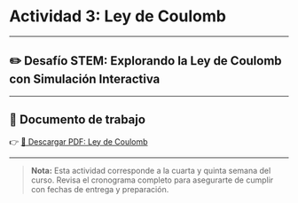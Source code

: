 # Actividad 3: Ley de Coulomb

---

## ✏️ Desafío STEM: Explorando la Ley de Coulomb con Simulación Interactiva

---

## 📄 Documento de trabajo

👉 [📎 Descargar PDF: Ley de Coulomb](../FIEM/Coulomb.pdf)

---

> **Nota:** Esta actividad corresponde a la cuarta y quinta semana del curso. Revisa el cronograma completo para asegurarte de cumplir con fechas de entrega y preparación.
